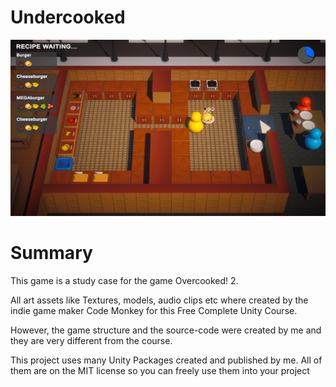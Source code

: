 # Undercooked

![CHEESE!](Assets/_Assets/Textures/Image_Ingame.png)
# Summary

This game is a study case for the game Overcooked! 2.

All art assets like Textures, models, audio clips etc where created by the indie game maker Code Monkey for this Free Complete Unity Course.

However, the game structure and the source-code were created by me and they are very different from the course.

This project uses many Unity Packages created and published by me. All of them are on the MIT license so you can freely use them into your project
